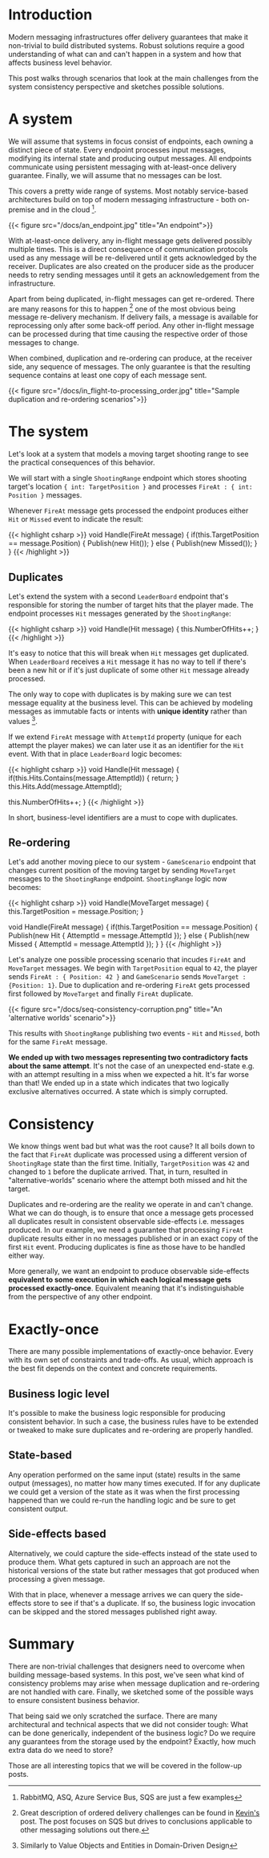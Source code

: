 # Introduction
Modern messaging infrastructures offer delivery guarantees that make it non-trivial to build distributed systems. Robust solutions require a good understanding of what can and can't happen in a system and how that affects business level behavior.

This post walks through scenarios that look at the main challenges from the system consistency perspective and sketches possible solutions. 
 
# A system 

We will assume that systems in focus consist of endpoints, each owning a distinct piece of state. Every endpoint processes input messages, modifying its internal state and producing output messages. All endpoints communicate using persistent messaging with at-least-once delivery guarantee. Finally, we will assume that no messages can be lost.

This covers a pretty wide range of systems. Most notably service-based architectures build on top of modern messaging infrastructure - both on-premise and in the cloud [^1]. 

{{< figure src="/docs/an_endpoint.jpg" title="An endpoint">}}

With at-least-once delivery, any in-flight message gets delivered possibly multiple times. This is a direct consequence of communication protocols used as any message will be re-delivered until it gets acknowledged by the receiver. Duplicates are also created on the producer side as the producer needs to retry sending messages until it gets an acknowledgement from the infrastructure. 

Apart from being duplicated, in-flight messages can get re-ordered. There are many reasons for this to happen [^2] one of the most obvious being message re-delivery mechanism. If delivery fails, a message is available for reprocessing only after some back-off period. Any other in-flight message can be processed during that time causing the respective order of those messages to change.

When combined, duplication and re-ordering can produce, at the receiver side, any sequence of messages. The only guarantee is that the resulting sequence contains at least one copy of each message sent. 

{{< figure src="/docs/in_flight-to-processing_order.jpg" title="Sample duplication and re-ordering scenarios">}}

# The system

Let's look at a system that models a moving target shooting range to see the practical consequences of this behavior. 

We will start with a single `ShootingRange` endpoint which stores shooting target's location `{ int: TargetPosition }` and processes `FireAt : { int: Position }` messages. 

Whenever `FireAt` message gets processed the endpoint produces either `Hit` or `Missed` event to indicate the result:

{{< highlight csharp >}}
void Handle(FireAt message)
{
 if(this.TargetPosition == message.Position) 
 {
 Publish(new Hit());
 }
 else 
 {
 Publish(new Missed());
 }
}
{{< /highlight >}}

## Duplicates

Let's extend the system with a second `LeaderBoard` endpoint that's responsible for storing the number of target hits that the player made. The endpoint processes `Hit` messages generated by the `ShootingRange`:

{{< highlight csharp >}}
void Handle(Hit message)
{
 this.NumberOfHits++;
}
{{< /highlight >}}

It's easy to notice that this will break when `Hit` messages get duplicated. When `LeaderBoard` receives a `Hit` message it has no way to tell if there's been a new hit or if it's just duplicate of some other `Hit` message already processed.

The only way to cope with duplicates is by making sure we can test message equality at the business level. This can be achieved by modeling messages as immutable facts or intents with **unique identity** rather than values [^3].

If we extend `FireAt` message with `AttemptId` property (unique for each attempt the player makes) we can later use it as an identifier for the `Hit` event. With that in place `LeaderBoard` logic becomes:

{{< highlight csharp >}}
void Handle(Hit message)
{
 if(this.Hits.Contains(message.AttemptId))
 {
 return;
 }
 this.Hits.Add(message.AttemptId);
 
 this.NumberOfHits++;
}
{{< /highlight >}}

In short, business-level identifiers are a must to cope with duplicates.

## Re-ordering

Let's add another moving piece to our system - `GameScenario` endpoint that changes current position of the moving target by sending `MoveTarget` messages to the `ShootingRange` endpoint. `ShootingRange` logic now becomes:

{{< highlight csharp >}}
void Handle(MoveTarget message)
{
 this.TargetPosition = message.Position;
}

void Handle(FireAt message)
{
 if(this.TargetPosition == message.Position) 
 {
 Publish(new Hit { AttemptId = message.AttemptId });
 }
 else
 {
 Publish(new Missed { AttemptId = message.AttemptId });
 } 
}
{{< /highlight >}}

Let's analyze one possible processing scenario that incudes `FireAt` and `MoveTarget` messages. We begin with `TargetPosition` equal to `42`, the player sends `FireAt : { Position: 42 }` and `GameScenario` sends `MoveTarget : {Position: 1}`. Due to duplication and re-ordering `FireAt` gets processed first followed by `MoveTarget` and finally `FireAt` duplicate. 

{{< figure src="/docs/seq-consistency-corruption.png" title="An 'alternative worlds' scenario">}}

This results with `ShootingRange` publishing two events - `Hit` and `Missed`, both for the same `FireAt` message. 

**We ended up with two messages representing two contradictory facts about the same attempt**. It's not the case of an unexpected end-state e.g. with an attempt resulting in a miss when we expected a hit. It's far worse than that! We ended up in a state which indicates that two logically exclusive alternatives occurred. A state which is simply corrupted.

# Consistency

We know things went bad but what was the root cause? It all boils down to the fact that `FireAt` duplicate was processed using a different version of `ShootingRage` state than the first time. Initially, `TargetPosition` was `42` and changed to `1` before the duplicate arrived. That, in turn, resulted in "alternative-worlds" scenario where the attempt both missed and hit the target.

Duplicates and re-ordering are the reality we operate in and can't change. What we can do though, is to ensure that once a message gets processed all duplicates result in consistent observable side-effects i.e. messages produced. In our example, we need a guarantee that processing `FireAt` duplicate results either in no messages published or in an exact copy of the first `Hit` event. Producing duplicates is fine as those have to be handled either way. 

More generally, we want an endpoint to produce observable side-effects **equivalent to some execution in which each logical message gets processed exactly-once**. Equivalent meaning that it's indistinguishable from the perspective of any other endpoint.

# Exactly-once

There are many possible implementations of exactly-once behavior. Every with its own set of constraints and trade-offs. As usual, which approach is the best fit depends on the context and concrete requirements. 

## Business logic level

It's possible to make the business logic responsible for producing consistent behavior. In such a case, the business rules have to be extended or tweaked to make sure duplicates and re-ordering are properly handled. 


## State-based

Any operation performed on the same input (state) results in the same output (messages), no matter how many times executed. If for any duplicate we could get a version of the state as it was when the first processing happened than we could re-run the handling logic and be sure to get consistent output.

## Side-effects based

Alternatively, we could capture the side-effects instead of the state used to produce them. What gets captured in such an approach are not the historical versions of the state but rather messages that got produced when processing a given message. 

With that in place, whenever a message arrives we can query the side-effects store to see if that's a duplicate. If so, the business logic invocation can be skipped and the stored messages published right away. 

# Summary

There are non-trivial challenges that designers need to overcome when building message-based systems. In this post, we've seen what kind of consistency problems may arise when message duplication and re-ordering are not handled with care. Finally, we sketched some of the possible ways to ensure consistent business behavior.

That being said we only scratched the surface. There are many architectural and technical aspects that we did not consider tough: What can be done generically, independent of the business logic? Do we require any guarantees from the storage used by the endpoint? Exactly, how much extra data do we need to store? 

Those are all interesting topics that we will be covered in the follow-up posts.

[^1]: RabbitMQ, ASQ, Azure Service Bus, SQS are just a few examples
[^2]: Great description of ordered delivery challenges can be found in [Kevin's](https://sookocheff.com/post/messaging/dissecting-sqs-fifo-queues/) post. The post focuses on SQS but drives to conclusions applicable to other messaging solutions out there.
[^3]: Similarly to Value Objects and Entities in Domain-Driven Design
